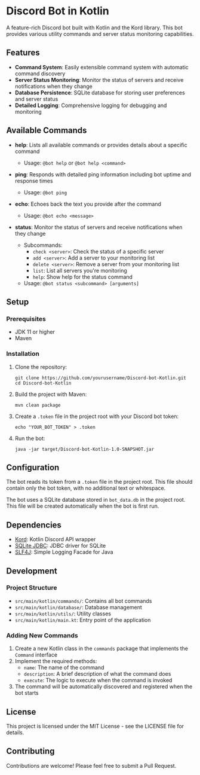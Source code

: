 # Discord Bot in Kotlin

A feature-rich Discord bot built with Kotlin and the Kord library. This bot provides various utility commands and server
status monitoring capabilities.

## Features

- **Command System**: Easily extensible command system with automatic command discovery
- **Server Status Monitoring**: Monitor the status of servers and receive notifications when they change
- **Database Persistence**: SQLite database for storing user preferences and server status
- **Detailed Logging**: Comprehensive logging for debugging and monitoring

## Available Commands

- **help**: Lists all available commands or provides details about a specific command
    - Usage: `@bot help` or `@bot help <command>`

- **ping**: Responds with detailed ping information including bot uptime and response times
    - Usage: `@bot ping`

- **echo**: Echoes back the text you provide after the command
    - Usage: `@bot echo <message>`

- **status**: Monitor the status of servers and receive notifications when they change
    - Subcommands:
        - `check <server>`: Check the status of a specific server
        - `add <server>`: Add a server to your monitoring list
        - `delete <server>`: Remove a server from your monitoring list
        - `list`: List all servers you're monitoring
        - `help`: Show help for the status command
    - Usage: `@bot status <subcommand> [arguments]`

## Setup

### Prerequisites

- JDK 11 or higher
- Maven

### Installation

1. Clone the repository:
   ```
   git clone https://github.com/yourusername/Discord-bot-Kotlin.git
   cd Discord-bot-Kotlin
   ```

2. Build the project with Maven:
   ```
   mvn clean package
   ```

3. Create a `.token` file in the project root with your Discord bot token:
   ```
   echo "YOUR_BOT_TOKEN" > .token
   ```

4. Run the bot:
   ```
   java -jar target/Discord-bot-Kotlin-1.0-SNAPSHOT.jar
   ```

## Configuration

The bot reads its token from a `.token` file in the project root. This file should contain only the bot token, with no
additional text or whitespace.

The bot uses a SQLite database stored in `bot_data.db` in the project root. This file will be created automatically when
the bot is first run.

## Dependencies

- [Kord](https://github.com/kordlib/kord): Kotlin Discord API wrapper
- [SQLite JDBC](https://github.com/xerial/sqlite-jdbc): JDBC driver for SQLite
- [SLF4J](http://www.slf4j.org/): Simple Logging Facade for Java

## Development

### Project Structure

- `src/main/kotlin/commands/`: Contains all bot commands
- `src/main/kotlin/database/`: Database management
- `src/main/kotlin/utils/`: Utility classes
- `src/main/kotlin/main.kt`: Entry point of the application

### Adding New Commands

1. Create a new Kotlin class in the `commands` package that implements the `Command` interface
2. Implement the required methods:
    - `name`: The name of the command
    - `description`: A brief description of what the command does
    - `execute`: The logic to execute when the command is invoked
3. The command will be automatically discovered and registered when the bot starts

## License

This project is licensed under the MIT License - see the LICENSE file for details.

## Contributing

Contributions are welcome! Please feel free to submit a Pull Request.
